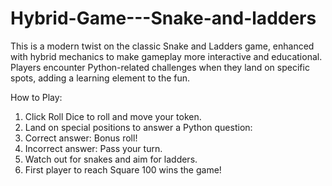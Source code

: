 # Hybrid-Game---Snake-and-ladders

This is a modern twist on the classic Snake and Ladders game, enhanced with hybrid mechanics to make gameplay more interactive and educational. Players encounter Python-related challenges when they land on specific spots, adding a learning element to the fun.

How to Play:

1. Click Roll Dice to roll and move your token.
2. Land on special positions to answer a Python question:
3. Correct answer: Bonus roll!
4. Incorrect answer: Pass your turn.
5. Watch out for snakes and aim for ladders.
6. First player to reach Square 100 wins the game!
